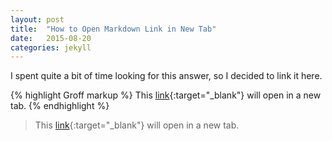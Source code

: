 ```yaml
---
layout: post
title:  "How to Open Markdown Link in New Tab"
date:   2015-08-20
categories: jekyll
---
```

I spent quite a bit of time looking for this answer, so I decided to link it here.

{% highlight Groff markup %}
This [link](http://stackoverflow.com/a/4705645){:target="\_blank"} will open in a new tab.
{% endhighlight %}

> This [link](http://stackoverflow.com/a/4705645){:target="\_blank"} will open in a new tab.
